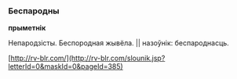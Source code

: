 ### Беспародны
**прыметнік**

Непародзісты. Беспородная жывёла. || назоўнік: беспароднасць.

<a rel="author">[http://rv-blr.com/](http://rv-blr.com/slounik.jsp?letterId=0&maskId=0&pageId=385)</a>
